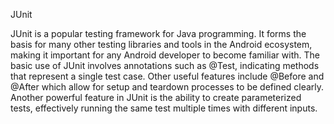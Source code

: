 JUnit



JUnit is a popular testing framework for Java programming. It forms the basis for many other testing libraries and tools in the Android ecosystem, making it important for any Android developer to become familiar with. The basic use of JUnit involves annotations such as @Test, indicating methods that represent a single test case. Other useful features include @Before and @After which allow for setup and teardown processes to be defined clearly. Another powerful feature in JUnit is the ability to create parameterized tests, effectively running the same test multiple times with different inputs.
